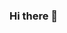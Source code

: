 ### Hi there 👋
<!--
[![Anurag's GitHub stats](https://github-readme-stats.vercel.app/api?username=DavidVallecca)](https://github.com/anuraghazra/github-readme-stats)
[![Top Langs](https://github-readme-stats.vercel.app/api/top-langs/?username=DavidVallecca)](https://github.com/anuraghazra/github-readme-stats)

**DavidVallecca/DavidVallecca** is a ✨ _special_ ✨ repository because its `README.md` (this file) appears on your GitHub profile.

Here are some ideas to get you started:

- 🔭 I’m currently working on ...
- 🌱 I’m currently learning ...
- 👯 I’m looking to collaborate on ...
- 🤔 I’m looking for help with ...
- 💬 Ask me about ...
- 📫 How to reach me: ...
- 😄 Pronouns: ...
- ⚡ Fun fact: ...
-->

